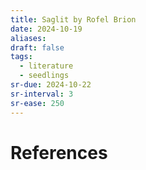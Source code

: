```yaml
---
title: Saglit by Rofel Brion
date: 2024-10-19
aliases: 
draft: false
tags:
  - literature
  - seedlings
sr-due: 2024-10-22
sr-interval: 3
sr-ease: 250
---
```


# References